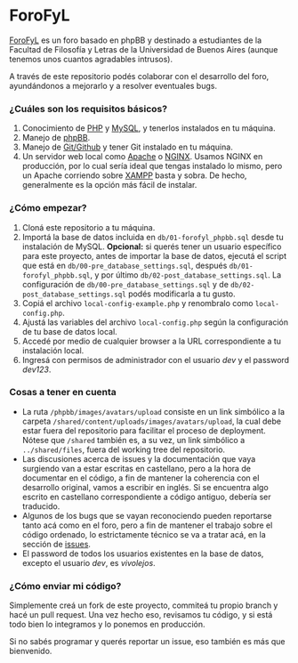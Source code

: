 ForoFyL
=======

[ForoFyL](http://www.forofyl.com.ar/) es un foro basado en phpBB y destinado a estudiantes de la Facultad de Filosofía y Letras de la Universidad de Buenos Aires (aunque tenemos unos cuantos agradables intrusos).

A través de este repositorio podés colaborar con el desarrollo del foro, ayundándonos a mejorarlo y a resolver eventuales bugs.

### ¿Cuáles son los requisitos básicos?

1. Conocimiento de [PHP](http://php.net/) y [MySQL](http://www.mysql.com/), y tenerlos instalados en tu máquina.
2. Manejo de [phpBB](https://www.phpbb.com/).
3. Manejo de [Git/Github](http://try.github.io/levels/1/challenges/1) y tener Git instalado en tu máquina.
4. Un servidor web local como [Apache](http://httpd.apache.org/) o [NGINX](http://nginx.org/). Usamos NGINX en producción, por lo cual sería ideal que tengas instalado lo mismo, pero un Apache corriendo sobre [XAMPP](http://www.apachefriends.org/en/xampp.html) basta y sobra. De hecho, generalmente es la opción más fácil de instalar.

### ¿Cómo empezar?

1. Cloná este repositorio a tu máquina.
2. Importá la base de datos incluida en `db/01-forofyl_phpbb.sql` desde tu instalación de MySQL. **Opcional:** si querés tener un usuario específico para este proyecto, antes de importar la base de datos, ejecutá el script que está en `db/00-pre_database_settings.sql`, después `db/01-forofyl_phpbb.sql`, y por último `db/02-post_database_settings.sql`. La configuración de `db/00-pre_database_settings.sql` y de `db/02-post_database_settings.sql` podés modificarla a tu gusto.
3. Copiá el archivo `local-config-example.php` y renombralo como `local-config.php`.
4. Ajustá las variables del archivo `local-config.php` según la configuración de tu base de datos local.
5. Accedé por medio de cualquier browser a la URL correspondiente a tu instalación local.
6. Ingresá con permisos de administrador con el usuario *dev* y el password *dev123*.

### Cosas a tener en cuenta

* La ruta `/phpbb/images/avatars/upload` consiste en un link simbólico a la carpeta `/shared/content/uploads/images/avatars/upload`, la cual debe estar fuera del repositorio para facilitar el proceso de deployment. Nótese que `/shared` también es, a su vez, un link simbólico a `../shared/files`, fuera del working tree del repositorio.
* Las discusiones acerca de issues y la documentación que vaya surgiendo van a estar escritas en castellano, pero a la hora de documentar en el código, a fin de mantener la coherencia con el desarrollo original, vamos a escribir en inglés. Si se encuentra algo escrito en castellano correspondiente a código antiguo, debería ser traducido.
* Algunos de los bugs que se vayan reconociendo pueden reportarse tanto acá como en el foro, pero a fin de mantener el trabajo sobre el código ordenado, lo estrictamente técnico se va a tratar acá, en la sección de [issues](https://github.com/ForoFyL/forofyl.com.ar/issues). 
* El password de todos los usuarios existentes en la base de datos, excepto el usuario *dev*, es *vivolejos*.

### ¿Cómo enviar mi código?

Simplemente creá un fork de este proyecto, commiteá tu propio branch y hacé un pull request. Una vez hecho eso, revisamos tu código, y si está todo bien lo integramos y lo ponemos en producción.

Si no sabés programar y querés reportar un issue, eso también es más que bienvenido.
